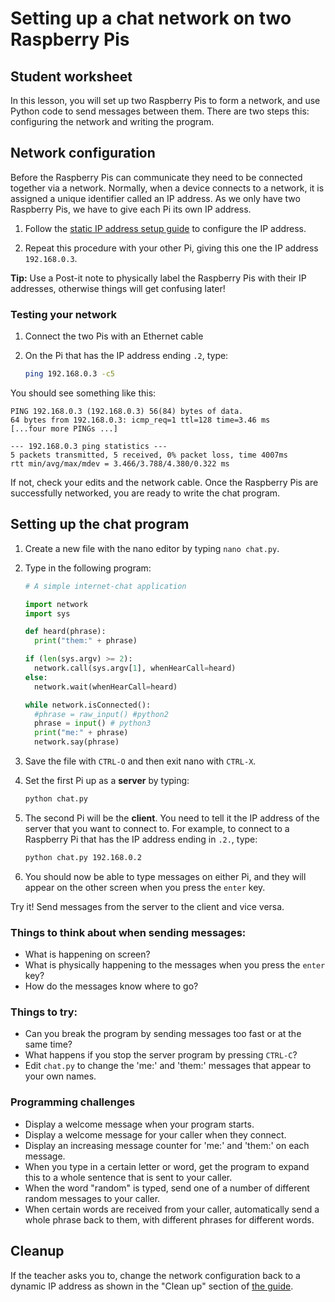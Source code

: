 # Setting up a chat network on two Raspberry Pis

## Student worksheet

In this lesson, you will set up two Raspberry Pis to form a network, and use Python code to send messages between them. There are two steps this: configuring the network and writing the program.

## Network configuration

Before the Raspberry Pis can communicate they need to be connected together via a network. Normally, when a device connects to a network, it is assigned a unique identifier called an IP address. As we only have two Raspberry Pis, we have to give each Pi its own IP address.

1. Follow the [static IP address setup guide](lesson-01/rpi-static-ip-address.md) to configure the IP address.

1. Repeat this procedure with your other Pi, giving this one the IP address `192.168.0.3`.

**Tip:** Use a Post-it note to physically label the Raspberry Pis with their IP addresses, otherwise things will get confusing later!

### Testing your network

1. Connect the two Pis with an Ethernet cable
1. On the Pi that has the IP address ending `.2`, type:

    ```bash
    ping 192.168.0.3 -c5
    ```

You should see something like this:

```
PING 192.168.0.3 (192.168.0.3) 56(84) bytes of data.
64 bytes from 192.168.0.3: icmp_req=1 ttl=128 time=3.46 ms
[...four more PINGs ...]

--- 192.168.0.3 ping statistics ---
5 packets transmitted, 5 received, 0% packet loss, time 4007ms
rtt min/avg/max/mdev = 3.466/3.788/4.380/0.322 ms
```

If not, check your edits and the network cable. Once the Raspberry Pis are successfully networked, you are ready to write the chat program.

## Setting up the chat program

1. Create a new file with the nano editor by typing `nano chat.py`.
1. Type in the following program:

    ```python
    # A simple internet-chat application

    import network
    import sys

    def heard(phrase):
      print("them:" + phrase)

    if (len(sys.argv) >= 2):
      network.call(sys.argv[1], whenHearCall=heard)
    else:  
      network.wait(whenHearCall=heard)

    while network.isConnected():
      #phrase = raw_input() #python2
      phrase = input() # python3
      print("me:" + phrase)
      network.say(phrase)
    ```

1. Save the file with `CTRL-O` and then exit nano with `CTRL-X`.

1. Set the first Pi up as a **server** by typing:

    ```bash
    python chat.py
    ```

1. The second Pi will be the **client**. You need to tell it the IP address of the server that you want to connect to. For example, to connect to a Raspberry Pi that has the IP address ending in `.2.`, type:

    ```bash
    python chat.py 192.168.0.2
    ```

1. You should now be able to type messages on either Pi, and they will appear on the other screen when you press the `enter` key.

Try it! Send messages from the server to the client and vice versa.

### Things to think about when sending messages:

- What is happening on screen?
- What is physically happening to the messages when you press the `enter` key?
- How do the messages know where to go?

### Things to try:

- Can you break the program by sending messages too fast or at the same time?
- What happens if you stop the server program by pressing `CTRL-C`?
- Edit `chat.py` to change the 'me:' and 'them:' messages that appear to your own names.

### Programming challenges

- Display a welcome message when your program starts.
- Display a welcome message for your caller when they connect.
- Display an increasing message counter for 'me:' and 'them:' on each message.
- When you type in a certain letter or word, get the program to expand this to a whole sentence that is sent to your caller.
- When the word "random" is typed, send one of a number of different random messages to your caller.
- When certain words are received from your caller, automatically send a whole phrase back to them, with different phrases for different words.

## Cleanup

If the teacher asks you to, change the network configuration back to a dynamic IP address as shown in the "Clean up" section of [the guide](../rpi-static-ip-address.md).
